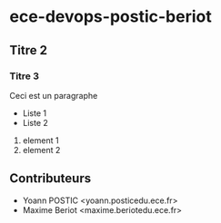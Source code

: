 # ece-devops-postic-beriot

## Titre 2

### Titre 3

Ceci est un paragraphe

- Liste 1
- Liste 2

1. element 1
2. element 2

## Contributeurs

- Yoann POSTIC <yoann.posticedu.ece.fr>
- Maxime Beriot <maxime.beriotedu.ece.fr>
